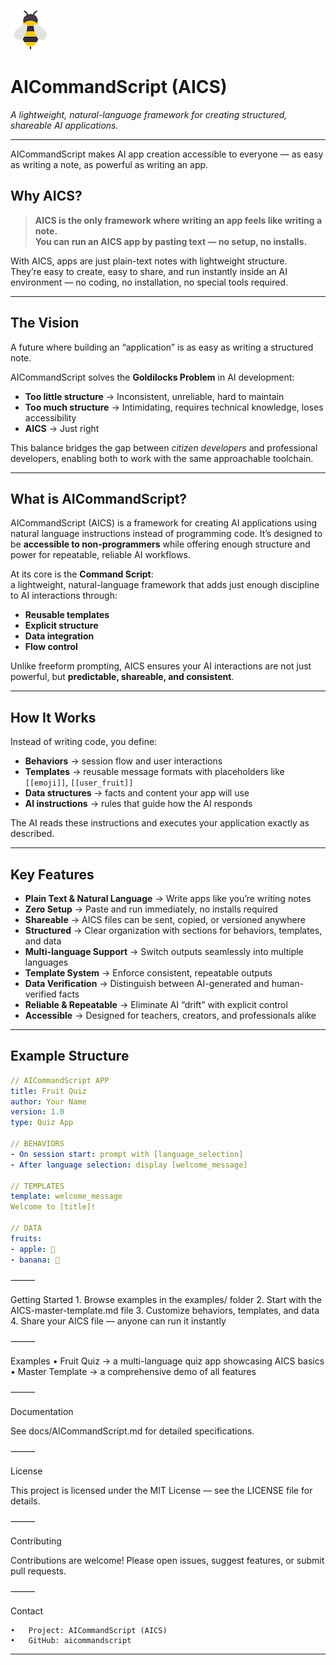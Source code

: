 ![AICommandScript Logo](images/bee-64.png)

# AICommandScript (AICS)

*A lightweight, natural-language framework for creating structured, shareable AI applications.*

---

AICommandScript makes AI app creation accessible to everyone — as easy as writing a note, as powerful as writing an app. 
## Why AICS?

> **AICS is the only framework where writing an app feels like writing a note.**  
> **You can run an AICS app by pasting text — no setup, no installs.**

With AICS, apps are just plain-text notes with lightweight structure.  
They’re easy to create, easy to share, and run instantly inside an AI environment — no coding, no installation, no special tools required.

---

## The Vision

A future where building an “application” is as easy as writing a structured note.

AICommandScript solves the **Goldilocks Problem** in AI development:

- **Too little structure** → Inconsistent, unreliable, hard to maintain  
- **Too much structure** → Intimidating, requires technical knowledge, loses accessibility  
- **AICS** → Just right  

This balance bridges the gap between *citizen developers* and professional developers, enabling both to work with the same approachable toolchain.

---

## What is AICommandScript?

AICommandScript (AICS) is a framework for creating AI applications using natural language instructions instead of programming code. It’s designed to be **accessible to non-programmers** while offering enough structure and power for repeatable, reliable AI workflows.

At its core is the **Command Script**:  
a lightweight, natural-language framework that adds just enough discipline to AI interactions through:

- **Reusable templates**  
- **Explicit structure**  
- **Data integration**  
- **Flow control**

Unlike freeform prompting, AICS ensures your AI interactions are not just powerful, but **predictable, shareable, and consistent**.  

---

## How It Works

Instead of writing code, you define:

- **Behaviors** → session flow and user interactions  
- **Templates** → reusable message formats with placeholders like `[[emoji]]`, `[[user_fruit]]`  
- **Data structures** → facts and content your app will use  
- **AI instructions** → rules that guide how the AI responds  

The AI reads these instructions and executes your application exactly as described.

---

## Key Features

- **Plain Text & Natural Language** → Write apps like you’re writing notes  
- **Zero Setup** → Paste and run immediately, no installs required  
- **Shareable** → AICS files can be sent, copied, or versioned anywhere  
- **Structured** → Clear organization with sections for behaviors, templates, and data  
- **Multi-language Support** → Switch outputs seamlessly into multiple languages  
- **Template System** → Enforce consistent, repeatable outputs  
- **Data Verification** → Distinguish between AI-generated and human-verified facts  
- **Reliable & Repeatable** → Eliminate AI “drift” with explicit control  
- **Accessible** → Designed for teachers, creators, and professionals alike  

---

## Example Structure

```yaml
// AICommandScript APP
title: Fruit Quiz
author: Your Name
version: 1.0
type: Quiz App

// BEHAVIORS
- On session start: prompt with [language_selection]
- After language selection: display [welcome_message]

// TEMPLATES
template: welcome_message
Welcome to [title]!

// DATA
fruits:
- apple: 🍎
- banana: 🍌
```

⸻

Getting Started
	1.	Browse examples in the examples/ folder
	2.	Start with the AICS-master-template.md file
	3.	Customize behaviors, templates, and data
	4.	Share your AICS file — anyone can run it instantly

⸻

Examples
	•	Fruit Quiz → a multi-language quiz app showcasing AICS basics
	•	Master Template → a comprehensive demo of all features

⸻

Documentation

See docs/AICommandScript.md for detailed specifications.

⸻

License

This project is licensed under the MIT License — see the LICENSE file for details.

⸻

Contributing

Contributions are welcome! Please open issues, suggest features, or submit pull requests.

⸻

Contact

	•	Project: AICommandScript (AICS)
	•	GitHub: aicommandscript



---

